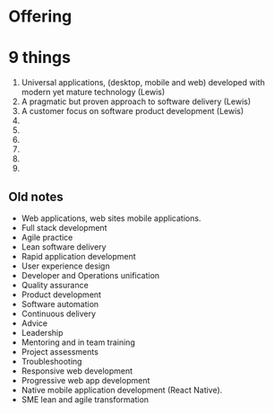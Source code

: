 # Offering

# 9 things


1. Universal applications, (desktop, mobile and web) developed with modern yet mature technology (Lewis)
2. A pragmatic but proven approach to software delivery (Lewis)
3. A customer focus on software product development  (Lewis)
4.
5.
6.
7.
8.
9.


## Old notes

- Web applications, web sites mobile applications.
- Full stack development
- Agile practice 
- Lean software delivery
- Rapid application development
- User experience design
- Developer and Operations unification
- Quality assurance
- Product development
- Software automation 
- Continuous delivery	 
- Advice
- Leadership
- Mentoring and in team training
- Project assessments
- Troubleshooting
- Responsive web development
- Progressive web app development
- Native mobile application development (React Native).
- SME lean and agile transformation

